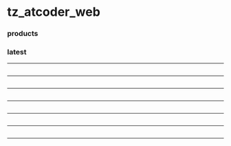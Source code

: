 # tz_atcoder_web


### products

### latest
---
```

```
---
```

```
---
```

```
---
```

```
---
```

```
---
```

```
---
